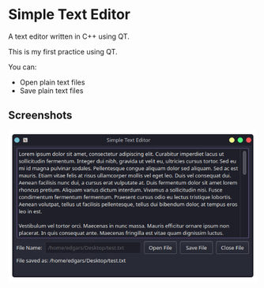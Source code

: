 # Simple Text Editor

A text editor written in C++ using QT.

This is my first practice using QT.

You can: 

- Open plain text files
- Save plain text files

## Screenshots

![Image](./screenshots/SimpleTextEditorPreview.png)